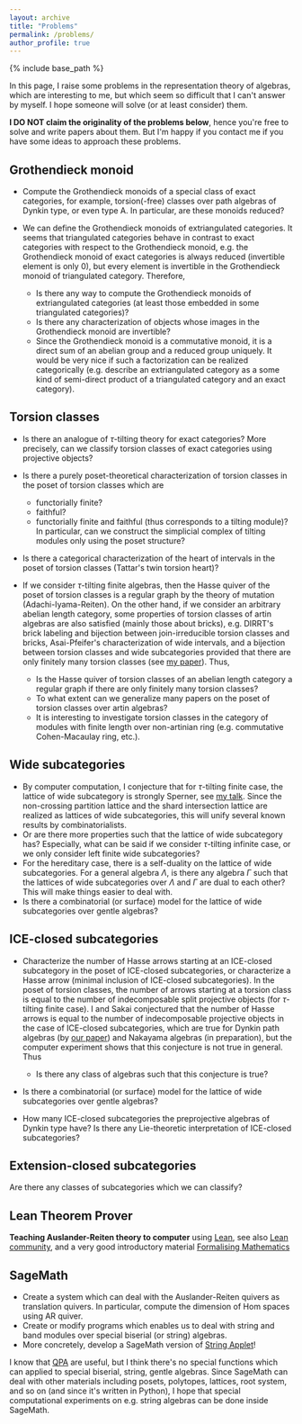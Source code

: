 ```yaml
---
layout: archive
title: "Problems"
permalink: /problems/
author_profile: true
---
```


{% include base_path %}

In this page, I raise some problems in the representation theory of algebras, which are interesting to me, but which seem so difficult that I can't answer by myself. I hope someone will solve (or at least consider) them.

**I DO NOT claim the originality of the problems below**, hence you're free to solve and write papers about them. But I'm happy if you contact me if you have some ideas to approach these problems.

## Grothendieck monoid


- Compute the Grothendieck monoids of a special class of exact categories, for example, torsion(-free) classes over path algebras of Dynkin type, or even type A. In particular, are these monoids reduced?

- We can define the Grothendieck monoids of extriangulated categories. It seems that triangulated categories behave in contrast to exact categories with respect to the Grothendieck monoid, e.g. the Grothendieck monoid of exact categories is always reduced (invertible element is only 0), but every element is invertible in the Grothendieck monoid of triangulated category. Therefore,
  - Is there any way to compute the Grothendieck monoids of extriangulated categories (at least those embedded in some triangulated categories)?
  - Is there any characterization of objects whose images in the Grothendieck monoid are invertible?
  - Since the Grothendieck monoid is a commutative monoid, it is a direct sum of an abelian group and a reduced group uniquely. It would be very nice if such a factorization can be realized categorically (e.g. describe an extriangulated category as a some kind of semi-direct product of a triangulated category and an exact category).

## Torsion classes

- Is there an analogue of $\tau$-tilting theory for exact categories?
More precisely, can we classify torsion classes of exact categories using projective objects?

- Is there a purely poset-theoretical characterization of torsion classes in the poset of torsion classes which are
  - functorially finite?
  - faithful?
  - functorially finite and faithful (thus corresponds to a tilting module)? In particular, can we construct the simplicial complex of tilting modules only using the poset structure?

- Is there a categorical characterization of the heart of intervals in the poset of torsion classes (Tattar's twin torsion heart)?

- If we consider $\tau$-tilting finite algebras, then the Hasse quiver of the poset of torsion classes is a regular graph by the theory of mutation (Adachi-Iyama-Reiten). On the other hand, if we consider an arbitrary abelian length category, some properties of torsion classes of artin algebras are also satisfied (mainly those about bricks), e.g. DIRRT's brick labeling and bijection between join-irreducible torsion classes and bricks, Asai-Pfeifer's characterization of wide intervals, and a bijection between torsion classes and wide subcategories provided that there are only finitely many torsion classes (see [my paper](/papers/mbrick/)). Thus,
  - Is the Hasse quiver of torsion classes of an abelian length category a regular graph if there are only finitely many torsion classes?
  - To what extent can we generalize many papers on the poset of torsion classes over artin algebras?
  - It is interesting to investigate torsion classes in the category of modules with finite length over non-artinian ring (e.g. commutative Cohen-Macaulay ring, etc.).

## Wide subcategories

- By computer computation, I conjecture that for $\tau$-tilting finite case, the lattice of wide subcategory is strongly Sperner, see [my talk](/talks/2021-07-26/). Since the non-crossing partition lattice and the shard intersection lattice are realized as lattices of wide subcategories, this will unify several known results by combinatorialists.
- Or are there more properties such that the lattice of wide subcategory has? Especially, what can be said if we consider $\tau$-tilting infinite case, or we only consider left finite wide subcategories?
- For the hereditary case, there is a self-duality on the lattice of wide subcategories. For a general algebra $\Lambda$, is there any algebra $\Gamma$ such that the lattices of wide subcategories over $\Lambda$ and $\Gamma$ are dual to each other? This will make things easier to deal with.
- Is there a combinatorial (or surface) model for the lattice of wide subcategories over gentle algebras?

## ICE-closed subcategories

- Characterize the number of Hasse arrows starting at an ICE-closed subcategory in the poset of ICE-closed subcategories, or characterize a Hasse arrow (minimal inclusion of ICE-closed subcategories). In the poset of torsion classes, the number of arrows starting at a torsion class is equal to the number of indecomposable split projective objects (for $\tau$-tilting finite case). I and Sakai conjectured that the number of Hasse arrows is equal to the number of indecomposable projective objects in the case of ICE-closed subcategories, which are true for Dynkin path algebras (by [our paper](/papers/ice/)) and Nakayama algebras (in preparation), but the computer experiment shows that this conjecture is not true in general. Thus
  - Is there any class of algebras such that this conjecture is true?

- Is there a combinatorial (or surface) model for the lattice of wide subcategories over gentle algebras?
- How many ICE-closed subcategories the preprojective algebras of Dynkin type have? Is there any Lie-theoretic interpretation of ICE-closed subcategories?

## Extension-closed subcategories

Are there any classes of subcategories which we can classify?

## Lean Theorem Prover
**Teaching Auslander-Reiten theory to computer** using [Lean](https://leanprover.github.io/), see also [Lean community](https://leanprover-community.github.io/), and a very good introductory material [Formalising Mathematics](https://github.com/ImperialCollegeLondon/formalising-mathematics)

## SageMath
- Create a system which can deal with the Auslander-Reiten quivers as translation quivers. In particular, compute the dimension of Hom spaces using AR quiver.
- Create or modify programs which enables us to deal with string and band modules over special biserial (or string) algebras.
- More concretely, develop a SageMath version of [String Applet](https://www.math.uni-bielefeld.de/~jgeuenich/string-applet/)!

I know that [QPA](https://folk.ntnu.no/oyvinso/QPA/) are useful, but I think there's no special functions which can applied to special biserial, string, gentle algebras. Since SageMath can deal with other materials including posets, polytopes, lattices, root system, and so on (and since it's written in Python), I hope that special computational experiments on e.g. string algebras can be done inside SageMath.
